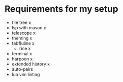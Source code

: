 # Requirements for my setup
- file tree x
- lsp with mason x
- telescope x
- theming x
- tabfluline x
    - rice x
- terminal x
- harpoon x
- extended history x
- auto-pairs
- lua vim linting

